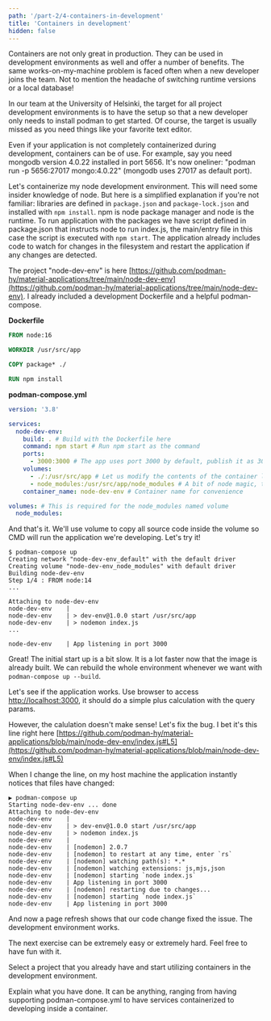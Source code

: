 ```yaml
---
path: '/part-2/4-containers-in-development'
title: 'Containers in development'
hidden: false
---
```


Containers are not only great in production. They can be used in development environments as well and offer a number of benefits. The same works-on-my-machine problem is faced often when a new developer joins the team. Not to mention the headache of switching runtime versions or a local database!

In our team at the University of Helsinki, the target for all project development environments is to have the setup so that a new developer only needs to install podman to get started. Of course, the target is usually missed as you need things like your favorite text editor.

Even if your application is not completely containerized during development, containers can be of use. For example, say you need mongodb version 4.0.22 installed in port 5656. It's now oneliner: "podman run -p 5656:27017 mongo:4.0.22" (mongodb uses 27017 as default port).

Let's containerize my node development environment. This will need some insider knowledge of node. But here is a simplified explanation if you're not familiar: libraries are defined in `package.json` and `package-lock.json` and installed with `npm install`. npm is node package manager and node is the runtime. To run application with the packages we have script defined in package.json that instructs node to run index.js, the main/entry file in this case the script is executed with `npm start`. The application already includes code to watch for changes in the filesystem and restart the application if any changes are detected.

The project "node-dev-env" is here [https://github.com/podman-hy/material-applications/tree/main/node-dev-env](https://github.com/podman-hy/material-applications/tree/main/node-dev-env). I already included a development Dockerfile and a helpful podman-compose.

**Dockerfile**
```Dockerfile
FROM node:16

WORKDIR /usr/src/app

COPY package* ./

RUN npm install
```

**podman-compose.yml**
```yaml
version: '3.8'

services:
  node-dev-env:
    build: . # Build with the Dockerfile here
    command: npm start # Run npm start as the command
    ports:
      - 3000:3000 # The app uses port 3000 by default, publish it as 3000
    volumes:
      - ./:/usr/src/app # Let us modify the contents of the container locally
      - node_modules:/usr/src/app/node_modules # A bit of node magic, this ensures the dependencies built for the image are not available locally.
    container_name: node-dev-env # Container name for convenience

volumes: # This is required for the node_modules named volume
  node_modules:
```

And that's it. We'll use volume to copy all source code inside the volume so CMD will run the application we're developing. Let's try it!

```console
$ podman-compose up
Creating network "node-dev-env_default" with the default driver
Creating volume "node-dev-env_node_modules" with default driver
Building node-dev-env
Step 1/4 : FROM node:14
...

Attaching to node-dev-env
node-dev-env    |
node-dev-env    | > dev-env@1.0.0 start /usr/src/app
node-dev-env    | > nodemon index.js
...

node-dev-env    | App listening in port 3000
```

Great! The initial start up is a bit slow. It is a lot faster now that the image is already built. We can rebuild the whole environment whenever we want with `podman-compose up --build`.

Let's see if the application works. Use browser to access [http://localhost:3000](http://localhost:3000), it should do a simple plus calculation with the query params.

However, the calulation doesn't make sense! Let's fix the bug. I bet it's this line right here [https://github.com/podman-hy/material-applications/blob/main/node-dev-env/index.js#L5](https://github.com/podman-hy/material-applications/blob/main/node-dev-env/index.js#L5)

When I change the line, on my host machine the application instantly notices that files have changed:

```console
▶ podman-compose up
Starting node-dev-env ... done
Attaching to node-dev-env
node-dev-env    |
node-dev-env    | > dev-env@1.0.0 start /usr/src/app
node-dev-env    | > nodemon index.js
node-dev-env    |
node-dev-env    | [nodemon] 2.0.7
node-dev-env    | [nodemon] to restart at any time, enter `rs`
node-dev-env    | [nodemon] watching path(s): *.*
node-dev-env    | [nodemon] watching extensions: js,mjs,json
node-dev-env    | [nodemon] starting `node index.js`
node-dev-env    | App listening in port 3000
node-dev-env    | [nodemon] restarting due to changes...
node-dev-env    | [nodemon] starting `node index.js`
node-dev-env    | App listening in port 3000
```

And now a page refresh shows that our code change fixed the issue. The development environment works.

The next exercise can be extremely easy or extremely hard. Feel free to have fun with it.

<exercise name="Exercise 2.11">

  Select a project that you already have and start utilizing containers in the development environment.

  Explain what you have done. It can be anything, ranging from having supporting podman-compose.yml to have services containerized to developing inside a container.

</exercise>
